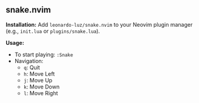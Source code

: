 ## snake.nvim

**Installation:**  Add `leonardo-luz/snake.nvim` to your Neovim plugin manager (e.g., `init.lua` or `plugins/snake.lua`).

**Usage:**

* To start playing: `:Snake`
* Navigation:
  * `q`: Quit
  * `h`: Move Left
  * `j`: Move Up
  * `k`: Move Down
  * `l`: Move Right

